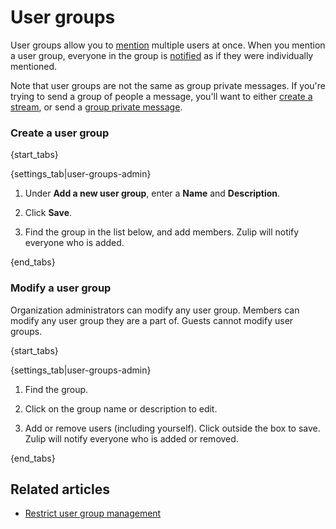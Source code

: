 # User groups

User groups allow you to [mention](/help/mention-a-user-or-group) multiple
users at once. When you mention a user group, everyone in the group is
[notified](/help/pm-mention-alert-notifications) as if they were
individually mentioned.

Note that user groups are not the same as group private messages. If you're
trying to send a group of people a message, you'll want to either
[create a stream](/help/create-a-stream), or send a
[group private message](/help/private-messages).

### Create a user group

{start_tabs}

{settings_tab|user-groups-admin}

1. Under **Add a new user group**, enter a **Name** and **Description**.

1. Click **Save**.

1. Find the group in the list below, and add members. Zulip will notify
   everyone who is added.

{end_tabs}

### Modify a user group

Organization administrators can modify any user group. Members can modify
any user group they are a part of. Guests cannot modify user groups.

{start_tabs}

{settings_tab|user-groups-admin}

1. Find the group.

1. Click on the group name or description to edit.

1. Add or remove users (including yourself). Click outside the box
   to save.  Zulip will notify everyone who is added or removed.

{end_tabs}

## Related articles

* [Restrict user group management](/help/restrict-user-group-management)

